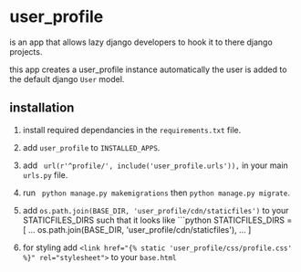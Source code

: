 # user_profile
is an app that allows lazy django developers to hook it to there django projects.

this app creates a user_profile instance automatically the user is added to the default django ```User``` model.

## installation
1. install required dependancies in the ```requirements.txt``` file.

2. add ```user_profile``` to ```INSTALLED_APPS```.

3. add ``` url(r'^profile/', include('user_profile.urls')),``` in your main ```urls.py``` file.

4. run ``` python manage.py makemigrations``` then ```python manage.py migrate```.

5. add ```os.path.join(BASE_DIR, 'user_profile/cdn/staticfiles')``` to your STATICFILES_DIRS such that
   it looks like ```python
   STATICFILES_DIRS = [
       ...
       os.path.join(BASE_DIR, 'user_profile/cdn/staticfiles'),
       ...
       ]

6. for styling add ```<link href="{% static 'user_profile/css/profile.css' %}" rel="stylesheet">``` to your ```base.html```





